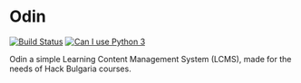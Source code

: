 Odin
====
[![Build Status](https://travis-ci.org/HackBulgaria/Odin.svg?branch=master)](https://travis-ci.org/HackBulgaria/Odin)
[![Can I use Python 3](https://caniusepython3.com/check/8a6b348c-e911-401e-9237-606aa0b14afe.svg)](https://caniusepython3.com/check/8a6b348c-e911-401e-9237-606aa0b14afe)

Odin a simple Learning Content Management System (LCMS), made for the needs of Hack Bulgaria courses.
